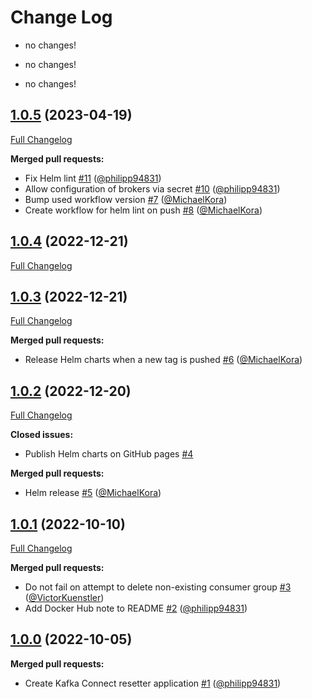 # Change Log
- no changes!

- no changes!

- no changes!


## [1.0.5](https://github.com/bakdata/kafka-connect-resetter/tree/1.0.5) (2023-04-19)
[Full Changelog](https://github.com/bakdata/kafka-connect-resetter/compare/1.0.4...1.0.5)

**Merged pull requests:**

- Fix Helm lint [\#11](https://github.com/bakdata/kafka-connect-resetter/pull/11) ([@philipp94831](https://github.com/philipp94831))
- Allow configuration of brokers via secret [\#10](https://github.com/bakdata/kafka-connect-resetter/pull/10) ([@philipp94831](https://github.com/philipp94831))
- Bump used workflow version [\#7](https://github.com/bakdata/kafka-connect-resetter/pull/7) ([@MichaelKora](https://github.com/MichaelKora))
- Create workflow for helm lint on push [\#8](https://github.com/bakdata/kafka-connect-resetter/pull/8) ([@MichaelKora](https://github.com/MichaelKora))

## [1.0.4](https://github.com/bakdata/kafka-connect-resetter/tree/1.0.4) (2022-12-21)
[Full Changelog](https://github.com/bakdata/kafka-connect-resetter/compare/1.0.3...1.0.4)


## [1.0.3](https://github.com/bakdata/kafka-connect-resetter/tree/1.0.3) (2022-12-21)
[Full Changelog](https://github.com/bakdata/kafka-connect-resetter/compare/1.0.2...1.0.3)

**Merged pull requests:**

- Release Helm charts when a new tag is pushed [\#6](https://github.com/bakdata/kafka-connect-resetter/pull/6) ([@MichaelKora](https://github.com/MichaelKora))

## [1.0.2](https://github.com/bakdata/kafka-connect-resetter/tree/1.0.2) (2022-12-20)
[Full Changelog](https://github.com/bakdata/kafka-connect-resetter/compare/1.0.1...1.0.2)

**Closed issues:**

- Publish Helm charts on GitHub pages [\#4](https://github.com/bakdata/kafka-connect-resetter/issues/4)

**Merged pull requests:**

- Helm release [\#5](https://github.com/bakdata/kafka-connect-resetter/pull/5) ([@MichaelKora](https://github.com/MichaelKora))

## [1.0.1](https://github.com/bakdata/kafka-connect-resetter/tree/1.0.1) (2022-10-10)
[Full Changelog](https://github.com/bakdata/kafka-connect-resetter/compare/1.0.0...1.0.1)

**Merged pull requests:**

- Do not fail on attempt to delete non\-existing consumer group [\#3](https://github.com/bakdata/kafka-connect-resetter/pull/3) ([@VictorKuenstler](https://github.com/VictorKuenstler))
- Add Docker Hub note to README [\#2](https://github.com/bakdata/kafka-connect-resetter/pull/2) ([@philipp94831](https://github.com/philipp94831))

## [1.0.0](https://github.com/bakdata/kafka-connect-resetter/tree/1.0.0) (2022-10-05)

**Merged pull requests:**

- Create Kafka Connect resetter application [\#1](https://github.com/bakdata/kafka-connect-resetter/pull/1) ([@philipp94831](https://github.com/philipp94831))
